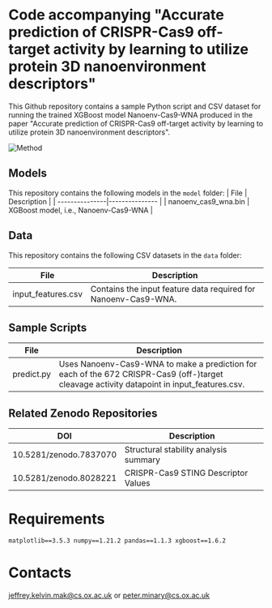 # Code accompanying "Accurate prediction of CRISPR-Cas9 off-target activity by learning to utilize protein 3D nanoenvironment descriptors"

This Github repository contains a sample Python script and CSV dataset for running the trained XGBoost model Nanoenv-Cas9-WNA produced in the paper "Accurate prediction of CRISPR-Cas9 off-target activity by learning to utilize protein 3D nanoenvironment descriptors".

![Method](figure1.png)

## Models
This repository contains the following models in the ```model``` folder:
|      File      |  Description   |
| ---------------|--------------- |
| nanoenv_cas9_wna.bin | XGBoost model, i.e., Nanoenv-Cas9-WNA |

## Data
This repository contains the following CSV datasets in the ```data``` folder:

| File | Description |
| --------------|------------ |
| input_features.csv | Contains the input feature data required for Nanoenv-Cas9-WNA. |

## Sample Scripts

| File  | Description |
| -------|------------- |
| predict.py | Uses Nanoenv-Cas9-WNA to make a prediction for each of the 672 CRISPR-Cas9 (off-)target cleavage activity datapoint in input_features.csv. |

## Related Zenodo Repositories
| DOI  | Description |
| -------|------------- |
| 10.5281/zenodo.7837070 | Structural stability analysis summary |
| 10.5281/zenodo.8028221 | CRISPR-Cas9 STING Descriptor Values |

# Requirements
```matplotlib==3.5.3 numpy==1.21.2 pandas==1.1.3 xgboost==1.6.2```

# Contacts
jeffrey.kelvin.mak@cs.ox.ac.uk or peter.minary@cs.ox.ac.uk
